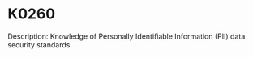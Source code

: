 # K0260
Description: Knowledge of Personally Identifiable Information (PII) data security standards.
